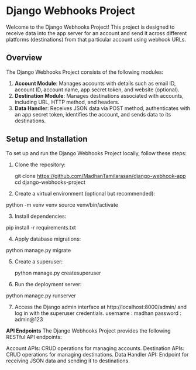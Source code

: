 # Django Webhooks Project

Welcome to the Django Webhooks Project! This project is designed to receive data into the app server for an account and send it across different platforms (destinations) from that particular account using webhook URLs.

## Overview

The Django Webhooks Project consists of the following modules:

1. **Account Module**: Manages accounts with details such as email ID, account ID, account name, app secret token, and website (optional).
2. **Destination Module**: Manages destinations associated with accounts, including URL, HTTP method, and headers.
3. **Data Handler**: Receives JSON data via POST method, authenticates with an app secret token, identifies the account, and sends data to its destinations.

## Setup and Installation

To set up and run the Django Webhooks Project locally, follow these steps:

1. Clone the repository:

   git clone https://github.com/MadhanTamilarasan/django-webhook-app
   cd django-webhooks-project
2. Create a virtual environment (optional but recommended):

  python -m venv venv source venv/bin/activate

3. Install dependencies:

  pip install -r requirements.txt

4. Apply database migrations:
  
  python manage.py migrate

5. Create a superuser:
 
   python manage.py createsuperuser

6. Run the deployment server:
  
  python manage.py runserver
  
7. Access the Django admin interface at http://localhost:8000/admin/ and log in with the superuser credentials.
username : madhan
password : admin@123

**API Endpoints**
The Django Webhooks Project provides the following RESTful API endpoints:

Account APIs: CRUD operations for managing accounts.
Destination APIs: CRUD operations for managing destinations.
Data Handler API: Endpoint for receiving JSON data and sending it to destinations.
